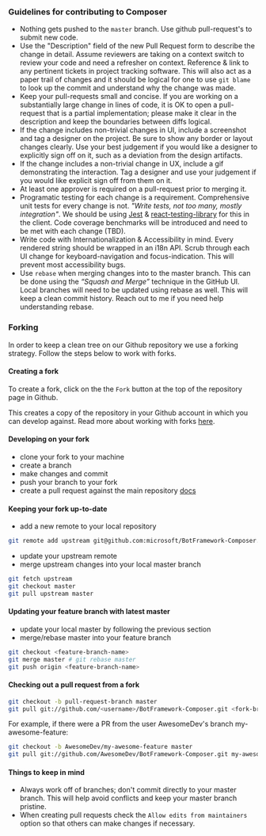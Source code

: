 ### Guidelines for contributing to Composer

- Nothing gets pushed to the `master` branch. Use github pull-request's to submit new code.
- Use the "Description" field of the new Pull Request form to describe the change in detail. Assume reviewers are taking on a context switch to review your code and need a refresher on context. Reference & link to any pertinent tickets in project tracking software. This will also act as a paper trail of changes and it should be logical for one to use `git blame` to look up the commit and understand why the change was made.
- Keep your pull-requests small and concise. If you are working on a substantially large change in lines of code, it is OK to open a pull-request that is a partial implementation; please make it clear in the description and keep the boundaries between diffs logical.
- If the change includes non-trivial changes in UI, include a screenshot and tag a designer on the project. Be sure to show any border or layout changes clearly. Use your best judgement if you would like a designer to explicitly sign off on it, such as a deviation from the design artifacts.
- If the change includes a non-trivial change in UX, include a gif demonstrating the interaction. Tag a designer and use your judgement if you would like explicit sign off from them on it.
- At least one approver is required on a pull-request prior to merging it.
- Programatic testing for each change is a requirement. Comprehensive unit tests for every change is not. _"Write tests, not too many, mostly integration"_. We should be using [Jest](https://jestjs.io/) & [react-testing-library](https://github.com/kentcdodds/react-testing-library) for this in the client. Code coverage benchmarks will be introduced and need to be met with each change (TBD).
- Write code with Internationalization & Accessibility in mind. Every rendered string should be wrapped in an i18n API. Scrub through each UI change for keyboard-navigation and focus-indication. This will prevent most accessibility bugs.
- Use `rebase` when merging changes into to the master branch. This can be done using the _“Squash and Merge”_ technique in the GitHub UI. Local branches will need to be updated using rebase as well. This will keep a clean commit history. Reach out to me if you need help understanding rebase.

### Forking

In order to keep a clean tree on our Github repository we use a forking strategy. Follow the steps below to work with forks.

#### Creating a fork

To create a fork, click on the the `Fork` button at the top of the repository page in Github.

This creates a copy of the repository in your Github account in which you can develop against. Read more about working with forks [here](https://help.github.com/en/articles/working-with-forks).

#### Developing on your fork

- clone your fork to your machine
- create a branch
- make changes and commit
- push your branch to your fork
- create a pull request against the main repository [docs](https://help.github.com/en/articles/creating-a-pull-request-from-a-fork)

#### Keeping your fork up-to-date

- add a new remote to your local repository

```bash
git remote add upstream git@github.com:microsoft/BotFramework-Composer.git
```

- update your upstream remote
- merge upstream changes into your local master branch

```bash
git fetch upstream
git checkout master
git pull upstream master
```

#### Updating your feature branch with latest master

- update your local master by following the previous section
- merge/rebase master into your feature branch

```bash
git checkout <feature-branch-name>
git merge master # git rebase master
git push origin <feature-branch-name>
```

#### Checking out a pull request from a fork

```bash
git checkout -b pull-request-branch master
git pull git://github.com/<username>/BotFramework-Composer.git <fork-branch-name>
```

For example, if there were a PR from the user AwesomeDev's branch my-awesome-feature:

```bash
git checkout -b AwesomeDev/my-awesome-feature master
git pull git://github.com/AwesomeDev/BotFramework-Composer.git my-awesome-feature
```

#### Things to keep in mind

- Always work off of branches; don't commit directly to your master branch. This will help avoid conflicts and keep your master branch pristine.
- When creating pull requests check the `Allow edits from maintainers` option so that others can make changes if necessary.
